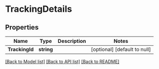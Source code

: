 # TrackingDetails

## Properties
Name | Type | Description | Notes
------------ | ------------- | ------------- | -------------
**TrackingId** | **string** |  | [optional] [default to null]

[[Back to Model list]](../README.md#documentation-for-models) [[Back to API list]](../README.md#documentation-for-api-endpoints) [[Back to README]](../README.md)

